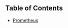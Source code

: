 ## Table of Contents
* [Prometheus](https://github.com/life4honor/TIL/tree/master/monitor/prometheus)
